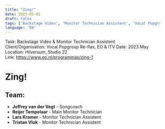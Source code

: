 ```yaml
---
title: "Zing!"
date: 2023-05-01
draft: false
tags: ['Backstage Video', 'Monitor Technician Assistent', 'Vocal Popgroup Re-flax', 'Re-flax', 'EO', 'ITV', 'Hilversum', 'Studio 22', 'NPO', 'Jeffrey van der Vegt', 'Reijer Tempelaar', 'Lars Kramer', 'Tristan Vlok']
language: 'EN'
---
```


Task: Backstage Video & Monitor Technician Assistent   
Client/Organisation: Vocal Popgroup Re-flax, EO & ITV 
Date: 2023 May  
Location: Hilversum, Studio 22  
Link: https://www.eo.nl/programmas/zing-1  

# Zing!

## Team:
- **Jeffrey van der Vegt** - Songcoach
- **Reijer Tempelaar** - Main Monitor Technician
- **Lars Kramer** - Monitor Technician Assistent
- **Tristan Vlok** - Monitor Technician Assistent